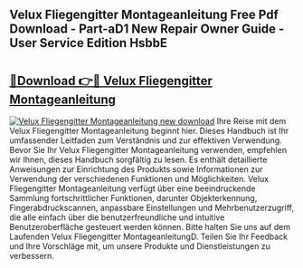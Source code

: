 ## Velux Fliegengitter Montageanleitung Free Pdf Download - Part-aD1 New Repair Owner Guide - User Service Edition HsbbE

# <h2><a href="http://df6k437.blite.top/?on=Velux+Fliegengitter+Montageanleitung">🔗Download 👉🔴 Velux Fliegengitter Montageanleitung</a></h2>

[![Velux Fliegengitter Montageanleitung new download](https://i.imgur.com/lujVjoI.png)](http://df6k437.blite.top/?on=Velux+Fliegengitter+Montageanleitung)
Ihre Reise mit dem Velux Fliegengitter Montageanleitung beginnt hier. Dieses Handbuch ist Ihr umfassender Leitfaden zum Verständnis und zur effektiven Verwendung. Bevor Sie Ihr Velux Fliegengitter Montageanleitung verwenden, empfehlen wir Ihnen, dieses Handbuch sorgfältig zu lesen. Es enthält detaillierte Anweisungen zur Einrichtung des Produkts sowie Informationen zur Verwendung der verschiedenen Funktionen und Möglichkeiten. Velux Fliegengitter Montageanleitung verfügt über eine beeindruckende Sammlung fortschrittlicher Funktionen, darunter Objekterkennung, Fingerabdruckscannen, anpassbare Einstellungen und Mehrbenutzerzugriff, die alle einfach über die benutzerfreundliche und intuitive Benutzeroberfläche gesteuert werden können. Bitte halten Sie uns auf dem Laufenden Velux Fliegengitter MontageanleitungD. Teilen Sie Ihr Feedback und Ihre Vorschläge mit, um unsere Produkte und Dienstleistungen zu verbessern.
